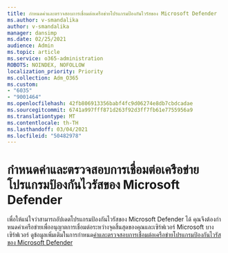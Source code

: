 ```yaml
---
title: กําหนดค่าและตรวจสอบการเชื่อมต่อเครือข่ายโปรแกรมป้องกันไวรัสของ Microsoft Defender
ms.author: v-smandalika
author: v-smandalika
manager: dansimp
ms.date: 02/25/2021
audience: Admin
ms.topic: article
ms.service: o365-administration
ROBOTS: NOINDEX, NOFOLLOW
localization_priority: Priority
ms.collection: Adm_O365
ms.custom:
- "6035"
- "9001464"
ms.openlocfilehash: 42fb806913356babf4fc9d06274e8db7cbdcadae
ms.sourcegitcommit: 6741a997fff871d263f92d3ff7fb61e7755956a9
ms.translationtype: MT
ms.contentlocale: th-TH
ms.lasthandoff: 03/04/2021
ms.locfileid: "50482978"
---
```

# <a name="configure-and-validate-microsoft-defender-antivirus-network-connections"></a>กําหนดค่าและตรวจสอบการเชื่อมต่อเครือข่ายโปรแกรมป้องกันไวรัสของ Microsoft Defender

เพื่อให้แน่ใจว่าสามารถอัปเดตโปรแกรมป้องกันไวรัสของ Microsoft Defender ได้ คุณจึงต้องกําหนดค่าเครือข่ายเพื่ออนุญาตการเชื่อมต่อระหว่างจุดสิ้นสุดของคุณและเซิร์ฟเวอร์ Microsoft บางเซิร์ฟเวอร์ ดูข้อมูลเพิ่มเติมในการกําหนด[ค่าและตรวจสอบการเชื่อมต่อเครือข่ายโปรแกรมป้องกันไวรัสของ Microsoft Defender](https://docs.microsoft.com/windows/security/threat-protection/microsoft-defender-antivirus/configure-network-connections-microsoft-defender-antivirus)
